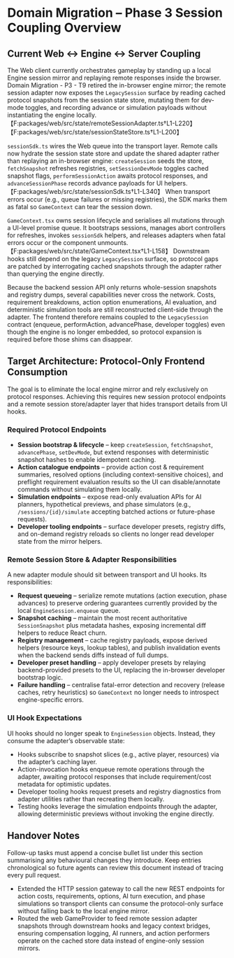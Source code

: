 # Domain Migration – Phase 3 Session Coupling Overview

## Current Web ↔ Engine ↔ Server Coupling

The Web client currently orchestrates gameplay by standing up a local Engine session mirror and replaying remote responses inside the browser. Domain Migration - P3 - T9 retired the in-browser engine mirror; the remote session adapter now exposes the `LegacySession` surface by reading cached protocol snapshots from the session state store, mutating them for dev-mode toggles, and recording advance or simulation payloads without instantiating the engine locally.【F:packages/web/src/state/remoteSessionAdapter.ts†L1-L220】【F:packages/web/src/state/sessionStateStore.ts†L1-L200】

`sessionSdk.ts` wires the Web queue into the transport layer. Remote calls now hydrate the session state store and update the shared adapter rather than replaying an in-browser engine: `createSession` seeds the store, `fetchSnapshot` refreshes registries, `setSessionDevMode` toggles cached snapshot flags, `performSessionAction` awaits protocol responses, and `advanceSessionPhase` records advance payloads for UI helpers.【F:packages/web/src/state/sessionSdk.ts†L1-L340】 When transport errors occur (e.g., queue failures or missing registries), the SDK marks them as fatal so `GameContext` can tear the session down.

`GameContext.tsx` owns session lifecycle and serialises all mutations through a UI-level promise queue. It bootstraps sessions, manages abort controllers for refreshes, invokes `sessionSdk` helpers, and releases adapters when fatal errors occur or the component unmounts.【F:packages/web/src/state/GameContext.tsx†L1-L158】 Downstream hooks still depend on the legacy `LegacySession` surface, so protocol gaps are patched by interrogating cached snapshots through the adapter rather than querying the engine directly.

Because the backend session API only returns whole-session snapshots and registry dumps, several capabilities never cross the network. Costs, requirement breakdowns, action option enumerations, AI evaluation, and deterministic simulation tools are still reconstructed client-side through the adapter. The frontend therefore remains coupled to the `LegacySession` contract (enqueue, performAction, advancePhase, developer toggles) even though the engine is no longer embedded, so protocol expansion is required before those shims can disappear.

## Target Architecture: Protocol-Only Frontend Consumption

The goal is to eliminate the local engine mirror and rely exclusively on protocol responses. Achieving this requires new session protocol endpoints and a remote session store/adapter layer that hides transport details from UI hooks.

### Required Protocol Endpoints

- **Session bootstrap & lifecycle** – keep `createSession`, `fetchSnapshot`, `advancePhase`, `setDevMode`, but extend responses with deterministic snapshot hashes to enable idempotent caching.
- **Action catalogue endpoints** – provide action cost & requirement summaries, resolved options (including context-sensitive choices), and preflight requirement evaluation results so the UI can disable/annotate commands without simulating them locally.
- **Simulation endpoints** – expose read-only evaluation APIs for AI planners, hypothetical previews, and phase simulators (e.g., `/sessions/{id}/simulate` accepting batched actions or future-phase requests).
- **Developer tooling endpoints** – surface developer presets, registry diffs, and on-demand registry reloads so clients no longer read developer state from the mirror helpers.

### Remote Session Store & Adapter Responsibilities

A new adapter module should sit between transport and UI hooks. Its responsibilities:

- **Request queueing** – serialize remote mutations (action execution, phase advances) to preserve ordering guarantees currently provided by the local `EngineSession.enqueue` queue.
- **Snapshot caching** – maintain the most recent authoritative `SessionSnapshot` plus metadata hashes, exposing incremental diff helpers to reduce React churn.
- **Registry management** – cache registry payloads, expose derived helpers (resource keys, lookup tables), and publish invalidation events when the backend sends diffs instead of full dumps.
- **Developer preset handling** – apply developer presets by relaying backend-provided presets to the UI, replacing the in-browser developer bootstrap logic.
- **Failure handling** – centralise fatal-error detection and recovery (release caches, retry heuristics) so `GameContext` no longer needs to introspect engine-specific errors.

### UI Hook Expectations

UI hooks should no longer speak to `EngineSession` objects. Instead, they consume the adapter’s observable state:

- Hooks subscribe to snapshot slices (e.g., active player, resources) via the adapter’s caching layer.
- Action-invocation hooks enqueue remote operations through the adapter, awaiting protocol responses that include requirement/cost metadata for optimistic updates.
- Developer tooling hooks request presets and registry diagnostics from adapter utilities rather than recreating them locally.
- Testing hooks leverage the simulation endpoints through the adapter, allowing deterministic previews without invoking the engine directly.

## Handover Notes

Follow-up tasks must append a concise bullet list under this section summarising any behavioural changes they introduce. Keep entries chronological so future agents can review this document instead of tracing every pull request.

- Extended the HTTP session gateway to call the new REST endpoints for
  action costs, requirements, options, AI turn execution, and phase
  simulations so transport clients can consume the protocol-only
  surface without falling back to the local engine mirror.
- Routed the web GameProvider to feed remote session adapter snapshots
  through downstream hooks and legacy context bridges, ensuring
  compensation logging, AI runners, and action performers operate on
  the cached store data instead of engine-only session mirrors.
